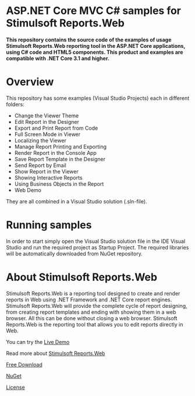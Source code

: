 # ASP.NET Core MVC C# samples for Stimulsoft Reports.Web

#### This repository contains the source code of the examples of usage Stimulsoft Reports.Web reporting tool in the ASP.NET Core applications, using C# code and HTML5 components. This product and examples are compatible with .NET Core 3.1 and higher.

# Overview
This repository has some examples (Visual Studio Projects) each in different folders:
* Change the Viewer Theme
* Edit Report in the Designer
* Export and Print Report from Code
* Full Screen Mode in Viewer
* Localizing the Viewer
* Manage Report Printing and Exporting
* Render Report in the Console App
* Save Report Template in the Designer
* Send Report by Email
* Show Report in the Viewer
* Showing Interactive Reports
* Using Business Objects in the Report
* Web Demo

They are all combined in a Visual Studio solution (.sln-file).

# Running samples
In order to start simply open the Visual Studio solution file in the IDE Visual Studio and run the required project as Startup Project. The required libraries will be automatically downloaded from NuGet repository.

# About Stimulsoft Reports.Web
Stimulsoft Reports.Web is a reporting tool designed to create and render reports in Web using .NET Framework and .NET Core report engines. Stimulsoft Reports.Web will provide the complete cycle of report designing, from creating report templates and ending with showing them in a web browser. All this can be done without closing a web browser. Stimulsoft Reports.Web is the reporting tool that allows you to edit reports directly in Web.

You can try the [Live Demo](http://demo.stimulsoft.com/#Net)

Read more about [Stimulsoft Reports.Web](https://www.stimulsoft.com/en/products/reports-web)

[Free Download](https://www.stimulsoft.com/en/downloads)

[NuGet](https://www.nuget.org/packages/Stimulsoft.Reports.Web.NetCore)

[License](LICENSE.md)
